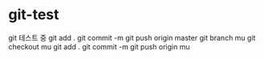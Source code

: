 # git-test
git 테스트 중
git add .
git commit -m
git push origin master
git branch mu
git checkout mu
git add .
git commit -m
git push origin mu
